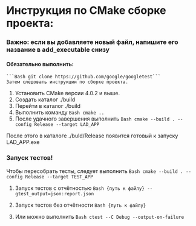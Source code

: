 # Инструкция по CMake сборке проекта:

### Важно: если вы добавляете новый файл, напишите его название в add_executable снизу

#### Обязательно выполнить:
    ```Bash git clone https://github.com/google/googletest```
    Затем следовать инструкции по сборке проекта.

1) Установить CMake версии 4.0.2 и выше.
2) Создать каталог ./build
3) Перейти в каталог ./build
4) Выполнить команду ```Bash cmake ..```
5) После удачного завершения выполнить ```Bash cmake --build . --config Release --target LAD_APP``` 

После этого в каталоге ./buld/Release появится готовый к запуску LAD_APP.exe

### Запуск тестов!
Чтобы пересобрать тесты, следует выполнить ```Bash cmake --build . --config Release --target TEST_APP```

1) Запуск тестов с отчётностью ```Bash {путь к файлу} --gtest_output=json:report.json```

2) Запуск тестов без отчётности ```Bash {путь к файлу}```

3) Или можно выполнить ```Bash ctest --C Debug --output-on-failure```